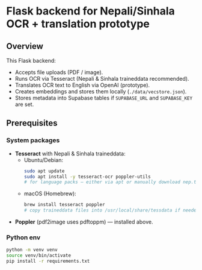 # Flask backend for Nepali/Sinhala OCR + translation prototype

## Overview

This Flask backend:

- Accepts file uploads (PDF / image).
- Runs OCR via Tesseract (Nepali & Sinhala traineddata recommended).
- Translates OCR text to English via OpenAI (prototype).
- Creates embeddings and stores them locally (`./data/vecstore.json`).
- Stores metadata into Supabase tables if `SUPABASE_URL` and `SUPABASE_KEY` are set.

## Prerequisites

### System packages

- **Tesseract** with Nepali & Sinhala traineddata:
  - Ubuntu/Debian:
    ```bash
    sudo apt update
    sudo apt install -y tesseract-ocr poppler-utils
    # for language packs — either via apt or manually download nep.traineddata and sin.traineddata
    ```
  - macOS (Homebrew):
    ```bash
    brew install tesseract poppler
    # copy traineddata files into /usr/local/share/tessdata if needed
    ```
- **Poppler** (pdf2image uses pdftoppm) — installed above.

### Python env

```bash
python -m venv venv
source venv/bin/activate
pip install -r requirements.txt
```
